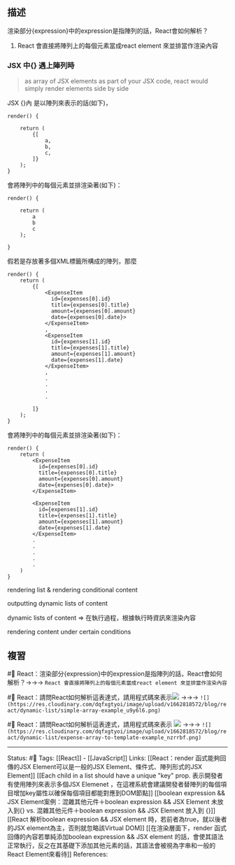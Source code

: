 


## 描述

渲染部分{expression}中的expression是指陣列的話，React會如何解析？
1. React 會直接將陣列上的每個元素當成react element 來並排當作渲染內容


### JSX 中{} 遇上陣列時
> as array of JSX elements as part of your JSX code, react would simply render elements side by side




JSX {}內 是以陣列來表示的話(如下)，

```
render() {

	return (
		{[
			a,
			b,
			c,
		]}
	);
} 
```

會將陣列中的每個元素並排渲染著(如下)：
```
render() {

	return (
		a
		b
		c
	);

}
```

假若是存放著多個XML標籤所構成的陣列，那麼
```
render() {
	return (
		{[
			<ExpenseItem
			  id={expenses[0].id}
			  title={expenses[0].title}
			  amount={expenses[0].amount}
			  date={expenses[0].date}>
			</ExpenseItem>
			,
			<ExpenseItem
			  id={expenses[1].id}
			  title={expenses[1].title}
			  amount={expenses[1].amount}
			  date={expenses[1].date}
			</ExpenseItem>
			,
			.
			.
			.
			.
		
		]}
	);
}
```

會將陣列中的每個元素並排渲染著(如下)：
```
render() {
	return (
		<ExpenseItem
		  id={expenses[0].id}
		  title={expenses[0].title}
		  amount={expenses[0].amount}
		  date={expenses[0].date}>
		</ExpenseItem>
		
		<ExpenseItem
		  id={expenses[1].id}
		  title={expenses[1].title}
		  amount={expenses[1].amount}
		  date={expenses[1].date}
		</ExpenseItem>
		.
		.
		.
		.
		.
	)
}
```



rendering list & rendering conditional content

outputting dynamic lists of content


dynamic lists of content 
=> 在執行過程，根據執行時資訊來渲染內容




rendering content under certain conditions


## 複習
#🧠 React：渲染部分{expression}中的expression是指陣列的話，React會如何解析？->->-> `React 會直接將陣列上的每個元素當成react element 來並排當作渲染內容`
<!--SR:!2023-05-13,157,250-->

#🧠 React：請問React如何解析這表達式，請用程式碼來表示![](https://res.cloudinary.com/dqfxgtyoi/image/upload/v1662818572/blog/react/dynamic-list/simple-array-result_kdklfb.png) ->->-> `![](https://res.cloudinary.com/dqfxgtyoi/image/upload/v1662818572/blog/react/dynamic-list/simple-array-example_u9y6l6.png)`
<!--SR:!2023-05-06,145,250-->


#🧠 React：請問React如何解析這表達式，請用程式碼來表示 ![](https://res.cloudinary.com/dqfxgtyoi/image/upload/v1662818572/blog/react/dynamic-list/expense-array-example_ev6kko.png) ->->-> `![](https://res.cloudinary.com/dqfxgtyoi/image/upload/v1662818572/blog/react/dynamic-list/expense-array-to-template-example_nzrrbf.png)`
<!--SR:!2023-06-02,163,250-->




---
Status: #🌱 
Tags:
[[React]] - [[JavaScript]]
Links:
[[React：render 函式能夠回傳的JSX Element可以是一般的JSX Element、條件式、陣列形式的JSX Element]]
[[Each child in a list should have a unique "key" prop. 表示開發者有使用陣列來表示多個JSX Elemenet ，在這裡系統會建議開發者替陣列的每個項目增加key屬性以確保每個項目都能對應到DOM節點]]
[[boolean expression && JSX Element案例：混雜其他元件＋boolean expression && JSX Element 未放入到{} vs. 混雜其他元件＋boolean expression && JSX Element 放入到 {}]]
[[React 解析boolean expression && JSX element  時，若前者為true，就以後者的JSX element為主，否則就忽略該Virtual DOM]]
[[在渲染層面下，render 函式回傳的內容若單純添加boolean expression && JSX element 的話，會使其語法正常執行，反之在其基礎下添加其他元素的話，其語法會被視為字串和一般的React Element來看待]]
References: